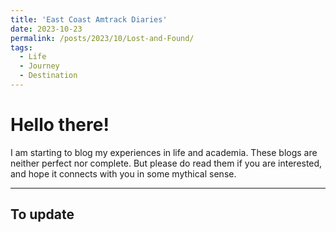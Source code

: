 ```yaml
---
title: 'East Coast Amtrack Diaries'
date: 2023-10-23
permalink: /posts/2023/10/Lost-and-Found/
tags:
  - Life
  - Journey
  - Destination
---
```


Hello there! 
======
I am starting to blog my experiences in life and academia. These blogs are neither perfect nor complete. But please do read them if you are interested, and hope it connects with you in some mythical sense. 

-----
## To update